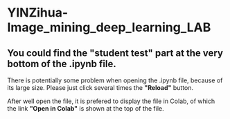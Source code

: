 # YINZihua-Image_mining_deep_learning_LAB

## You could find the "student test" part at the very bottom of the .ipynb file.

There is potentially some problem when opening the .ipynb file, because of its large size. Please just click several times the **"Reload"** button.

After well open the file, it is prefered to display the file in Colab, of which the link **"Open in Colab"** is shown at the top of the file.
